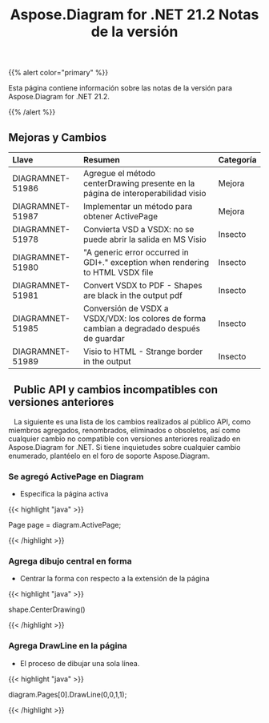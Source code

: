 ﻿---
title: Aspose.Diagram for .NET 21.2 Notas de la versión
type: docs
weight: 11
url: /es/net/aspose-diagram-for-net-21-2-release-notes/
---
{{% alert color="primary" %}} 

Esta página contiene información sobre las notas de la versión para Aspose.Diagram for .NET 21.2.

{{% /alert %}} 
## **Mejoras y Cambios**

|**Llave**|**Resumen**|**Categoría**|
|:- |:- |:- |
|DIAGRAMNET-51986|Agregue el método centerDrawing presente en la página de interoperabilidad visio|Mejora|
|DIAGRAMNET-51987|Implementar un método para obtener ActivePage|Mejora|
|DIAGRAMNET-51978|Convierta VSD a VSDX: no se puede abrir la salida en MS Visio|Insecto|
|DIAGRAMNET-51980|"A generic error occurred in GDI+." exception when rendering to HTML VSDX file|Insecto|
|DIAGRAMNET-51981|Convert VSDX to PDF - Shapes are black in the output pdf|Insecto|
|DIAGRAMNET-51985|Conversión de VSDX a VSDX/VDX: los colores de forma cambian a degradado después de guardar|Insecto|
|DIAGRAMNET-51989|Visio to HTML - Strange border in the output|Insecto|

## ` `**Public API y cambios incompatibles con versiones anteriores**
` ` La siguiente es una lista de los cambios realizados al público API, como miembros agregados, renombrados, eliminados o obsoletos, así como cualquier cambio no compatible con versiones anteriores realizado en Aspose.Diagram for .NET. Si tiene inquietudes sobre cualquier cambio enumerado, plantéelo en el foro de soporte Aspose.Diagram.
### **Se agregó ActivePage en Diagram**
- Especifica la página activa

{{< highlight "java" >}}

Page page = diagram.ActivePage;

{{< /highlight >}}
### **Agrega dibujo central en forma**
- Centrar la forma con respecto a la extensión de la página



{{< highlight "java" >}}

shape.CenterDrawing()

{{< /highlight >}}
### **Agrega DrawLine en la página**
- El proceso de dibujar una sola línea.



{{< highlight "java" >}}

 diagram.Pages[0].DrawLine(0,0,1,1);

{{< /highlight >}}



